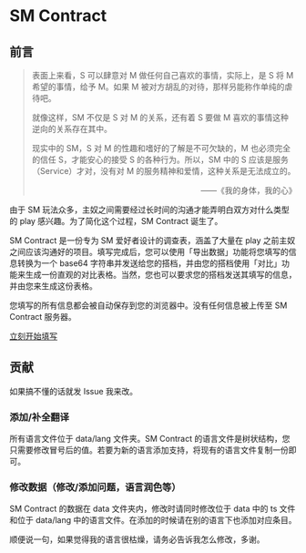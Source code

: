 # SM Contract
## 前言
> 表面上来看，S 可以肆意对 M 做任何自己喜欢的事情，实际上，是 S 将 M 希望的事情，给予 M。如果 M 被对方胡乱的对待，那样叧能称作单纯的虐待吧。
>
> 就像这样，SM 不仅是 S 对 M 的关系，还有着 S 要做 M 喜欢的事情这种逆向的关系存在其中。
>
> 现实中的 SM，S 对 M 的性趣和嗜好的了解是不可欠缺的，M 也必须完全的信任 S，才能安心的接受 S 的各种行为。所以，SM 中的 S 应该是服务（Service）才对，没有对 M 的服务精神和爱情，这种关系是无法成立的。
>
> <div align="right">——《我的身体，我的心》</div>

由于 SM 玩法众多，主奴之间需要经过长时间的沟通才能弄明白双方对什么类型的 play 感兴趣。为了简化这个过程，SM Contract 诞生了。

SM Contract 是一份专为 SM 爱好者设计的调查表，涵盖了大量在 play 之前主奴之间应该沟通好的项目。填写完成后，您可以使用「导出数据」功能将您填写的信息转换为一个 base64 字符串并发送给您的搭档，并由您的搭档使用「对比」功能来生成一份直观的对比表格。当然，您也可以要求您的搭档发送其填写的信息，并由您来生成这份表格。

您填写的所有信息都会被自动保存到您的浏览器中。没有任何信息被上传至 SM Contract 服务器。

[立刻开始填写](https://www.minegeck.net/lab/sm)

## 贡献
如果搞不懂的话就发 Issue 我来改。

### 添加/补全翻译
所有语言文件位于 data/lang 文件夹。SM Contract 的语言文件是树状结构，您只需要修改冒号后的值。若要为新的语言添加支持，将现有的语言文件复制一份即可。

### 修改数据（修改/添加问题，语言润色等）
SM Contract 的数据在 data 文件夹内，修改时请同时修改位于 data 中的 ts 文件和位于 data/lang 中的语言文件。在添加的时候请在别的语言下也添加对应条目。

顺便说一句，如果觉得我的语言很枯燥，请务必告诉我怎么修改，多谢。
